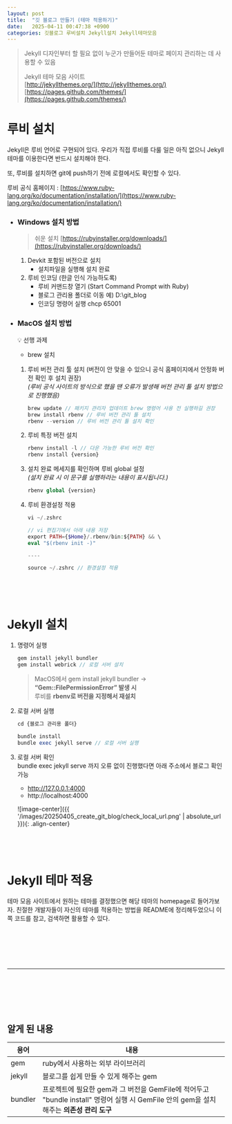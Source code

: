```yaml
---
layout: post
title:  "깃 블로그 만들기 (테마 적용하기)"
date:   2025-04-11 00:47:38 +0900
categories: 깃블로그 루비설치 Jekyll설치 Jekyll테마모음
---
```


> Jekyll
>디자인부터 할 필요 없이 누군가 만들어둔 테마로 페이지 관리하는 데 사용할 수 있음
>
>Jekyll 테마 모음 사이트  
>[http://jekyllthemes.org/](http://jekyllthemes.org/)  
>[https://pages.github.com/themes/](https://pages.github.com/themes/)


# 루비 설치

Jekyll은 루비 언어로 구현되어 있다. 우리가 직접 루비를 다룰 일은 아직 없으니 Jekyll 테마를 이용한다면 반드시 설치해야 한다.

또, 루비를 설치하면 git에 push하기 전에 로컬에서도 확인할 수 있다.

루비 공식 홈페이지 : [https://www.ruby-lang.org/ko/documentation/installation/](https://www.ruby-lang.org/ko/documentation/installation/)

* ### Windows 설치 방법

    > 쉬운 설치
    > [https://rubyinstaller.org/downloads/](https://rubyinstaller.org/downloads/)
    > 
    1. Devkit 포함된 버전으로 설치
        - 설치파일을 실행해 설치 완료
    2. 루비 인코딩 (한글 인식 가능하도록)
        - 루비 커맨드창 열기 (Start Command Prompt with Ruby)
        - 블로그 관리용 폴더로 이동
        예) D:\git_blog
        - 인코딩 명령어 실행
            chcp 65001
        
        

* ### MacOS 설치 방법

    <aside>
    💡 선행 과제

    - brew 설치
    </aside>

    1. 루비 버전 관리 툴 설치 (버전이 안 맞을 수 있으니 공식 홈페이지에서 안정화 버전 확인 후 설치 권장)   
        *(루비 공식 사이트의 방식으로 했을 땐 오류가 발생해 버전 관리 툴 설치 방법으로 진행했음)*
        
        ```php
        brew update // 패키지 관리자 업데이트 brew 명령어 사용 전 실행하길 권장
        brew install rbenv // 루비 버전 관리 툴 설치
        rbenv --version // 루비 버전 관리 툴 설치 확인
        ```
        
    2. 루비 특정 버전 설치
        
        ```php
        rbenv install -l // 다운 가능한 루비 버전 확인
        rbenv install {version}
        ```
        
    3. 설치 완료 메세지를 확인하며 루비 global 설정  
        *(설치 완료 시 이 문구를 실행하라는 내용이 표시됩니다.)*
        ```php
        rbenv global {version}
        ```
        
    4. 루비 환경설정 적용
        
        ```php
        vi ~/.zshrc
        
        // vi 편집기에서 아래 내용 저장
        export PATH={$Home}/.rbenv/bin:${PATH} && \
        eval "$(rbenv init -)"
        
        ----
        
        source ~/.zshrc // 환경설정 적용
        ```

&nbsp;

&nbsp;
# Jekyll 설치

1. 명령어 실행  
    ```php
    gem install jekyll bundler
    gem install webrick // 로컬 서버 설치
    ```

    > MacOS에서 gem install jekyll bundler → __“Gem::FilePermissionError” 발생 시__   
    > 루비를 __rbenv로 버전을 지정해서 재설치__
    >

2. 로컬 서버 실행  
    ```php
    cd {블로그 관리용 폴더}

    bundle install
    bundle exec jekyll serve // 로컬 서버 실행
    ```

3. 로컬 서버 확인  
    bundle exec jekyll serve 까지 오류 없이 진행했다면 아래 주소에서 블로그 확인 가능
    - http://127.0.0.1:4000
    - http://localhost:4000

    ![image-center]({{ '/images/20250405_create_git_blog/check_local_url.png' | absolute_url }}){: .align-center}

&nbsp;

&nbsp;
# Jekyll 테마 적용
테마 모음 사이트에서 원하는 테마를 결정했으면 해당 테마의 homepage로 들어가보자. 친절한 개발자들이 자신의 테마를 적용하는 방법을 README에 정리해두었으니 이쪽 코드를 참고, 검색하면 활용할 수 있다.
&nbsp;

&nbsp;

&nbsp;

&nbsp;
* * *
&nbsp;

&nbsp;

&nbsp;
## 알게 된 내용

|용어|내용|
|---|---|
|gem|ruby에서 사용하는 외부 라이브러리|
|jekyll|블로그를 쉽게 만들 수 있게 해주는 gem|
|bundler|프로젝트에 필요한 gem과 그 버전을 GemFile에 적어두고 "bundle install" 명령어 실행 시 GemFile 안의 gem을 설치해주는 __의존성 관리 도구__|